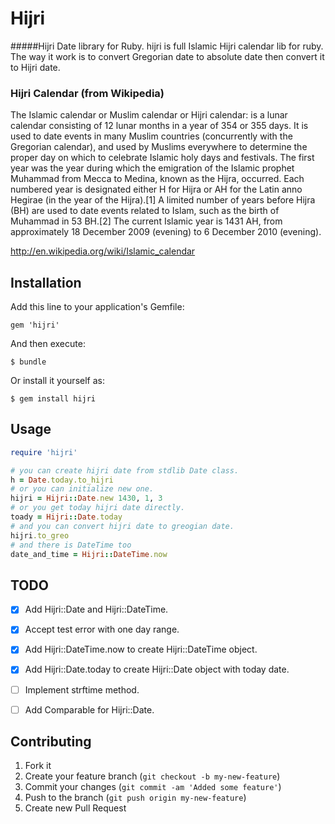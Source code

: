 # Hijri

#####Hijri Date library for Ruby.
hijri is full Islamic Hijri calendar lib for ruby. The way it work is to convert Gregorian date to absolute date then convert it to Hijri date.
### Hijri Calendar (from Wikipedia)
The Islamic calendar or Muslim calendar or Hijri calendar: is a lunar calendar consisting of 12 lunar months in a year of 354 or 355 days. It is used to date events in many Muslim countries (concurrently with the Gregorian calendar), and used by Muslims everywhere to determine the proper day on which to celebrate Islamic holy days and festivals. The first year was the year during which the emigration of the Islamic prophet Muhammad from Mecca to Medina, known as the Hijra, occurred. Each numbered year is designated either H for Hijra or AH for the Latin anno Hegirae (in the year of the Hijra).[1] A limited number of years before Hijra (BH) are used to date events related to Islam, such as the birth of Muhammad in 53 BH.[2] The current Islamic year is 1431 AH, from approximately 18 December 2009 (evening) to 6 December 2010 (evening).

http://en.wikipedia.org/wiki/Islamic_calendar



## Installation

Add this line to your application's Gemfile:

    gem 'hijri'

And then execute:

    $ bundle

Or install it yourself as:

    $ gem install hijri

## Usage

```ruby
require 'hijri'

# you can create hijri date from stdlib Date class.
h = Date.today.to_hijri
# or you can initialize new one.
hijri = Hijri::Date.new 1430, 1, 3
# or you get today hijri date directly.
toady = Hijri::Date.today
# and you can convert hijri date to greogian date.
hijri.to_greo
# and there is DateTime too
date_and_time = Hijri::DateTime.now
```


## TODO

- [x] Add Hijri::Date and Hijri::DateTime.
- [x] Accept test error with one day range.
- [x] Add Hijri::DateTime.now to create Hijri::DateTime object.
- [x] Add Hijri::Date.today to create Hijri::Date object with today date.
- [ ] Implement strftime method.
- [ ] Add Comparable for Hijri::Date.


## Contributing

1. Fork it
2. Create your feature branch (`git checkout -b my-new-feature`)
3. Commit your changes (`git commit -am 'Added some feature'`)
4. Push to the branch (`git push origin my-new-feature`)
5. Create new Pull Request
